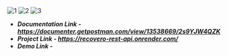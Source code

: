 ![1](https://github.com/tarunsas3/Recovero/assets/60286295/9a318b3d-0d4e-47cf-bb48-81f7a912d728)
![2](https://github.com/tarunsas3/Recovero/assets/60286295/85e6326f-6598-4053-b132-5d358bdb8b08)
![3](https://github.com/tarunsas3/Recovero/assets/60286295/6355e3d2-3371-4a47-90c2-b703e3827794)

- _**Documentation Link - https://documenter.getpostman.com/view/13538669/2s9YJW4QZK**_
- _**Project Link - https://recovero-rest-api.onrender.com/**_
- _**Demo Link -**_
